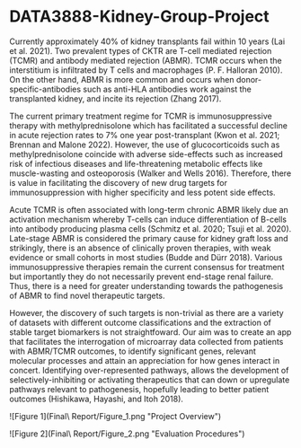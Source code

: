 # DATA3888-Kidney-Group-Project

Currently approximately 40% of kidney transplants fail within 10 years (Lai et al. 2021). Two prevalent types of CKTR are T-cell mediated rejection (TCMR) and antibody mediated rejection (ABMR). TCMR occurs when the interstitium is infiltrated by T cells and macrophages (P. F. Halloran 2010). On the other hand, ABMR is more common and occurs when donor-specific-antibodies such as anti-HLA antibodies work against the transplanted kidney, and incite its rejection (Zhang 2017).

The current primary treatment regime for TCMR is immunosuppressive therapy with methylprednisolone which has facilitated a successful decline in acute rejection rates to 7% one year post-transplant (Kwon et al. 2021; Brennan and Malone 2022). However, the use of glucocorticoids such as methylprednisolone coincide with adverse side-effects such as increased risk of infectious diseases and life-threatening metabolic effects like muscle-wasting and osteoporosis (Walker and Wells 2016). Therefore, there is value in facilitating the discovery of new drug targets for immunosuppression with higher specificity and less potent side effects.

Acute TCMR is often associated with long-term chronic ABMR likely due an activation mechanism whereby T-cells can induce differentiation of B-cells into antibody producing plasma cells (Schmitz et al. 2020; Tsuji et al. 2020). Late-stage ABMR is considered the primary cause for kidney graft loss and strikingly, there is an absence of clinically proven therapies, with weak evidence or small cohorts in most studies (Budde and Dürr 2018). Various immunosuppressive therapies remain the current consensus for treatment but importantly they do not necessarily prevent end-stage renal failure. Thus, there is a need for greater understanding towards the pathogenesis of ABMR to find novel therapeutic targets.

However, the discovery of such targets is non-trivial as there are a variety of datasets with different outcome classifications and the extraction of stable target biomarkers is not straightfoward. Our aim was to create an app that facilitates the interrogation of microarray data collected from patients with ABMR/TCMR outcomes, to identify significant genes, relevant molecular processes and attain an appreciation for how genes interact in concert. Identifying over-represented pathways, allows the development of selectively-inhibiting or activating therapeutics that can down or upregulate pathways relevant to pathogenesis, hopefully leading to better patient outcomes (Hishikawa, Hayashi, and Itoh 2018).

![Figure 1](Final\ Report/Figure_1.png "Project Overview")

![Figure 2](Final\ Report/Figure_2.png "Evaluation Procedures")
